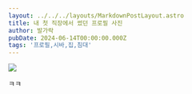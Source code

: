 ```yaml
---
layout: ../../../layouts/MarkdownPostLayout.astro
title: 내 첫 직장에서 썼던 프로필 사진
author: 발가락
pubDate: 2024-06-14T00:00:00.000Z
tags: '프로필,시바,집,침대'
---
```


![](/media/shiba.webp)

ㅋㅋ

